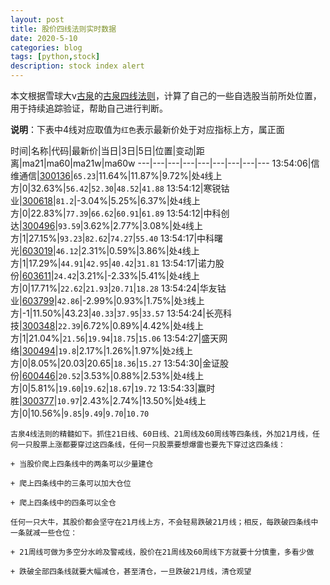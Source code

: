 ```yaml
---
layout: post
title: 股价四线法则实时数据
date: 2020-5-10
categories: blog
tags: [python,stock]
description: stock index alert
---
```



本文根据雪球大v[古泉](https://xueqiu.com/u/7148646888)的[古泉四线法则](https://xueqiu.com/7148646888/130498192)，计算了自己的一些自选股当前所处位置，用于持续追踪验证，帮助自己进行判断。

**说明**：下表中4线对应取值为`红色`表示最新价处于对应指标上方，属正面

时间|名称|代码|最新价|当日|3日|5日|位置|变动|距离|ma21|ma60|ma21w|ma60w
---|---|---|---|---|---|---|---|---
13:54:06|信维通信|[300136](https://xueqiu.com/S/SZ300136)|`65.23`|11.64%|11.87%|9.72%|处`4`线上方|0|32.63%|`56.42`|`52.30`|`48.52`|`41.88`
13:54:12|寒锐钴业|[300618](https://xueqiu.com/S/SZ300618)|`81.2`|-3.04%|5.25%|6.37%|处`4`线上方|0|22.83%|`77.39`|`66.62`|`60.91`|`61.89`
13:54:12|中科创达|[300496](https://xueqiu.com/S/SZ300496)|`93.59`|3.62%|2.77%|3.08%|处`4`线上方|1|27.15%|`93.23`|`82.62`|`74.27`|`55.40`
13:54:17|中科曙光|[603019](https://xueqiu.com/S/SH603019)|`46.12`|2.31%|0.59%|3.86%|处`4`线上方|1|17.29%|`44.91`|`42.95`|`40.42`|`31.81`
13:54:17|诺力股份|[603611](https://xueqiu.com/S/SH603611)|`24.42`|3.21%|-2.33%|5.41%|处`4`线上方|0|17.71%|`22.62`|`21.93`|`20.71`|`18.28`
13:54:24|华友钴业|[603799](https://xueqiu.com/S/SH603799)|`42.86`|-2.99%|0.93%|1.75%|处`3`线上方|-1|11.50%|43.23|`40.33`|`37.95`|`33.57`
13:54:24|长亮科技|[300348](https://xueqiu.com/S/SZ300348)|`22.39`|6.72%|0.89%|4.42%|处`4`线上方|1|21.04%|`21.56`|`19.94`|`18.75`|`15.06`
13:54:27|盛天网络|[300494](https://xueqiu.com/S/SZ300494)|`19.8`|2.17%|1.26%|1.97%|处`2`线上方|0|8.05%|20.03|20.65|`18.36`|`15.27`
13:54:30|金证股份|[600446](https://xueqiu.com/S/SH600446)|`20.52`|3.53%|0.88%|2.53%|处`4`线上方|0|5.81%|`19.60`|`19.62`|`18.67`|`19.72`
13:54:33|赢时胜|[300377](https://xueqiu.com/S/SZ300377)|`10.97`|2.43%|2.74%|13.50%|处`4`线上方|0|10.56%|`9.85`|`9.49`|`9.70`|`10.70`

```
古泉4线法则的精髓如下。抓住21日线、60日线、21周线及60周线等四条线，外加21月线，任何一只股票上涨都要穿过这四条线，任何一只股票要想爆雷也要先下穿过这四条线：

+ 当股价爬上四条线中的两条可以少量建仓

+ 爬上四条线中的三条可以加大仓位

+ 爬上四条线中的四条可以全仓

任何一只大牛，其股价都会坚守在21月线上方，不会轻易跌破21月线；相反，每跌破四条线中一条就减一些仓位：

+ 21周线可做为多空分水岭及警戒线，股价在21周线及60周线下方就要十分慎重，多看少做

+ 跌破全部四条线就要大幅减仓，甚至清仓，一旦跌破21月线，清仓观望
```